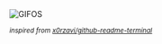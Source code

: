 <div align="justify">
<picture>
    <source media="(prefers-color-scheme: dark)" srcset="https://i.ibb.co/q1bSjzQ/output-gif.gif">
    <source media="(prefers-color-scheme: light)" srcset="https://i.ibb.co/q1bSjzQ/output-gif.gif">
    <img alt="GIFOS" src="https://i.ibb.co/q1bSjzQ/output-gif.gif">
</picture>

<sub><i>inspired from [x0rzavi/github-readme-terminal](https://github.com/x0rzavi/github-readme-terminal)</i></sub>

</div>

<!-- Image deletion URL: https://ibb.co/h8p69kz/b98dc9999cf4a0b53a418a93a1ba0057 -->